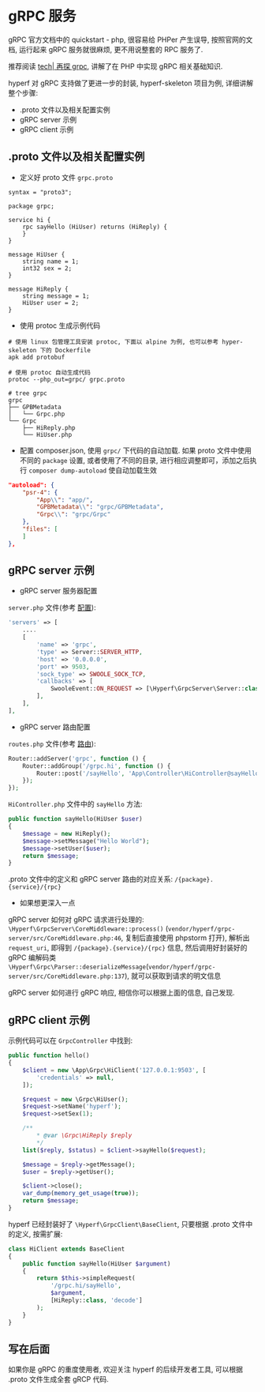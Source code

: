 # gRPC 服务

gRPC 官方文档中的 quickstart - php, 很容易给 PHPer 产生误导, 按照官网的文档, 运行起来 gRPC 服务就很麻烦, 更不用说整套的 RPC 服务了.

推荐阅读 [tech| 再探 grpc](https://www.jianshu.com/p/f3221df39e6f), 讲解了在 PHP 中实现 gRPC 相关基础知识.

hyperf 对 gRPC 支持做了更进一步的封装, hyperf-skeleton 项目为例, 详细讲解整个步骤:

- .proto 文件以及相关配置实例
- gRPC server 示例
- gRPC client 示例

## .proto 文件以及相关配置实例

- 定义好 proto 文件 `grpc.proto`

```proto3
syntax = "proto3";

package grpc;

service hi {
    rpc sayHello (HiUser) returns (HiReply) {
    }
}

message HiUser {
    string name = 1;
    int32 sex = 2;
}

message HiReply {
    string message = 1;
    HiUser user = 2;
}
```

- 使用 protoc 生成示例代码

```
# 使用 linux 包管理工具安装 protoc, 下面以 alpine 为例, 也可以参考 hyper-skeleton 下的 Dockerfile
apk add protobuf

# 使用 protoc 自动生成代码
protoc --php_out=grpc/ grpc.proto

# tree grpc
grpc
├── GPBMetadata
│   └── Grpc.php
└── Grpc
    ├── HiReply.php
    └── HiUser.php
```

- 配置 composer.json, 使用 `grpc/` 下代码的自动加载. 如果 proto 文件中使用不同的 `package` 设置, 或者使用了不同的目录, 进行相应调整即可，添加之后执行 `composer dump-autoload` 使自动加载生效

```json
"autoload": {
    "psr-4": {
        "App\\": "app/",
        "GPBMetadata\\": "grpc/GPBMetadata",
        "Grpc\\": "grpc/Grpc"
    },
    "files": [
    ]
},
```

## gRPC server 示例

- gRPC server 服务器配置

`server.php` 文件(参考 [配置](zh/config.md)):

```php
'servers' => [
    ....
    [
        'name' => 'grpc',
        'type' => Server::SERVER_HTTP,
        'host' => '0.0.0.0',
        'port' => 9503,
        'sock_type' => SWOOLE_SOCK_TCP,
        'callbacks' => [
            SwooleEvent::ON_REQUEST => [\Hyperf\GrpcServer\Server::class, 'onRequest'],
        ],
    ],
],
```

- gRPC server 路由配置

`routes.php` 文件(参考 [路由](zh/router.md)):

```php
Router::addServer('grpc', function () {
    Router::addGroup('/grpc.hi', function () {
        Router::post('/sayHello', 'App\Controller\HiController@sayHello');
    });
});
```

`HiController.php` 文件中的 `sayHello` 方法:

```php
public function sayHello(HiUser $user) 
{
    $message = new HiReply();
    $message->setMessage("Hello World");
    $message->setUser($user);
    return $message;
}

```

.proto 文件中的定义和 gRPC server 路由的对应关系: `/{package}.{service}/{rpc}`

- 如果想更深入一点

gRPC server 如何对 gRPC 请求进行处理的: `\Hyperf\GrpcServer\CoreMiddleware::process()` (`vendor/hyperf/grpc-server/src/CoreMiddleware.php:46`, 复制后直接使用 phpstorm 打开), 解析出 `request_uri`, 即得到 `/{package}.{service}/{rpc}` 信息, 然后调用好封装好的 gRPC 编解码类 `\Hyperf\Grpc\Parser::deserializeMessage`(`vendor/hyperf/grpc-server/src/CoreMiddleware.php:137`), 就可以获取到请求的明文信息

gRPC server 如何进行 gRPC 响应, 相信你可以根据上面的信息, 自己发现.

## gRPC client 示例

示例代码可以在 `GrpcController` 中找到:

```php
public function hello()
{
    $client = new \App\Grpc\HiClient('127.0.0.1:9503', [
        'credentials' => null,
    ]);

    $request = new \Grpc\HiUser();
    $request->setName('hyperf');
    $request->setSex(1);

    /**
        * @var \Grpc\HiReply $reply
        */
    list($reply, $status) = $client->sayHello($request);

    $message = $reply->getMessage();
    $user = $reply->getUser();

    $client->close();
    var_dump(memory_get_usage(true));
    return $message;
}
```

hyperf 已经封装好了 `\Hyperf\GrpcClient\BaseClient`, 只要根据 .proto 文件中的定义, 按需扩展:

```php
class HiClient extends BaseClient
{
    public function sayHello(HiUser $argument)
    {
        return $this->simpleRequest(
            '/grpc.hi/sayHello',
            $argument,
            [HiReply::class, 'decode']
        );
    }
}
```

## 写在后面

如果你是 gRPC 的重度使用者, 欢迎关注 hyperf 的后续开发者工具, 可以根据 .proto 文件生成全套 gRCP 代码.